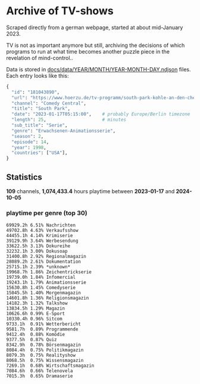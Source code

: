 # Archive of TV-shows

Scraped directly from a german webpage, started at about mid-January 2023.

TV is not as important anymore but still, archiving the decisions of which programs to run at what time
becomes another puzzle piece in the revelation of mind-control.. 

Data is stored in [docs/data/YEAR/MONTH/YEAR-MONTH-DAY.ndjson](docs/data/) files. 
Each entry looks like this:

```python
{
  "id": "181043890", 
  "url": "https://www.hoerzu.de/tv-programm/south-park-kohle-an-den-chefkoch/bid_181043890/", 
  "channel": "Comedy Central", 
  "title": "South Park", 
  "date": "2023-01-17T05:15:00",    # probably Europe/Berlin timezone 
  "length": 25,                     # minutes 
  "sub_title": "Serie", 
  "genre": "Erwachsenen-Animationsserie", 
  "season": 2, 
  "episode": 14, 
  "year": 1998, 
  "countries": ["USA"],
}
```

## Statistics

**109** channels, **1,074,433.4** hours playtime between **2023-01-17** and **2024-10-05**


### playtime per genre (top 30)

    69929.2h 6.51% Nachrichten
    49702.8h 4.63% Verkaufsshow
    44455.1h 4.14% Krimiserie
    39129.9h 3.64% Werbesendung
    33622.5h 3.13% Dokureihe
    32232.1h 3.00% Dokusoap
    31400.8h 2.92% Regionalmagazin
    28089.2h 2.61% Dokumentation
    25715.1h 2.39% *unknown*
    19968.7h 1.86% Zeichentrickserie
    19739.0h 1.84% Infomercial
    19243.1h 1.79% Animationsserie
    15630.8h 1.45% Comedyserie
    15045.5h 1.40% Morgenmagazin
    14601.8h 1.36% Religionsmagazin
    14182.3h 1.32% Talkshow
    13834.5h 1.29% Magazin
    10626.6h 0.99% E-Sport
    10330.4h 0.96% Sitcom
    9733.1h  0.91% Wetterbericht
    9581.7h  0.89% Programmende
    9412.4h  0.88% Komödie
    9377.5h  0.87% Quiz
    8342.9h  0.78% Börsenmagazin
    8084.4h  0.75% Politikmagazin
    8079.3h  0.75% Realityshow
    8068.5h  0.75% Wissensmagazin
    7269.1h  0.68% Wirtschaftsmagazin
    7084.6h  0.66% Telenovela
    7015.3h  0.65% Dramaserie
